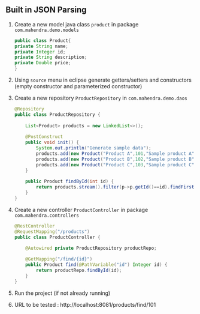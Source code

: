 ## Built in JSON Parsing

1.  Create a new model java class `product` in package `com.mahendra.demo.models`

    ```java
    public class Product{
    private String name;
	private Integer id;
	private String description;
	private Double price;
    }
    ```

2.  Using `source` menu in eclipse generate getters/setters and constructors (empty constructor and parameterized constructor)

3.  Create a new repository `ProductRepository` in `com.mahendra.demo.daos`

    ```java
    @Repository
    public class ProductRepository {
        
        List<Product> products = new LinkedList<>();
        
        @PostConstruct
        public void init() {
            System.out.println("Generate sample data");
            products.add(new Product("Product A",101,"Sample product A",120D));
            products.add(new Product("Product B",102,"Sample product B",110.3D));
            products.add(new Product("Product C",103,"Sample product C",320.67D));
        }
        
        public Product findById(int id) {
            return products.stream().filter(p->p.getId()==id).findFirst().get();
        }
    }
    ```

4.  Create a new controller `ProductController` in package `com.mahendra.controllers`

    ```java
    @RestController
    @RequestMapping("/products")
    public class ProductController {

        @Autowired private ProductRepository productRepo;
        
        @GetMapping("/find/{id}")
        public Product find(@PathVariable("id") Integer id) {
            return productRepo.findById(id);
        }
    }
    ```

5.  Run the project (if not already running)

6.  URL to be tested :  http://localhost:8081/products/find/101